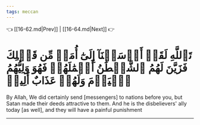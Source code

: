 ```yaml
---
tags: meccan
---
```


👈 [[16-62.md|Prev]] | [[16-64.md|Next]] 👉

# تَٱللَّهِ لَقَدۡ أَرۡسَلۡنَآ إِلَىٰٓ أُمَمٖ مِّن قَبۡلِكَ فَزَيَّنَ لَهُمُ ٱلشَّيۡطَٰنُ أَعۡمَٰلَهُمۡ فَهُوَ وَلِيُّهُمُ ٱلۡيَوۡمَ وَلَهُمۡ عَذَابٌ أَلِيمٞ

By Allah, We did certainly send [messengers] to nations before you, but Satan made their deeds attractive to them. And he is the disbelievers' ally today [as well], and they will have a painful punishment

---

